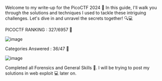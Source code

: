 Welcome to my write-up for the PicoCTF 2024 🚀 In this guide, I'll walk you through the solutions and techniques I used to tackle these intriguing challenges. Let's dive in and unravel the secrets together! 🔍💻


PICOCTF RANKING : 327/6957 🚀

![image](https://github.com/Chiv4lrian/picoCTF-2024/assets/153472003/f7c388c4-fc44-4eee-81ef-4686d7c1cda5)

Categories Answered : 36/47 🚀

![image](https://github.com/Chiv4lrian/picoCTF-2024/assets/153472003/6180ca29-4fcc-4cce-a960-6081ceaa6a73)

Completed all Forensics and General Skills 🎉. I will be trying to post my solutions in web exploit 💻 later on.

